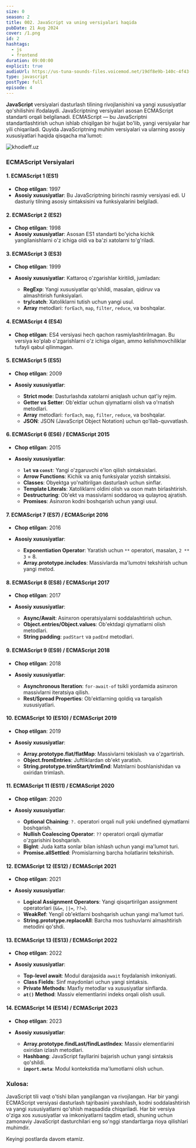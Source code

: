 ```yaml
---
size: 0
season: 2
title: 002. JavaScript va uning versiyalari haqida
pubDate: 21 Aug 2024
cover: /1.png
id: 2
hashtags:
  - js
  - frontend
duration: 09:00:00
explicit: true
audioUrl: https://us-tuna-sounds-files.voicemod.net/19df8e9b-140c-4f43-8c0e-09c162821765-1658350707858.mp3
type: javascript
postType: full
episode: 4
---
```


**JavaScript** versiyalari dasturlash tilining rivojlanishini va yangi xususiyatlar qo'shilishini ifodalaydi. JavaScriptning versiyalari asosan ECMAScript standarti orqali belgilanadi. ECMAScript — bu JavaScriptni standartlashtirish uchun ishlab chiqilgan bir hujjat bo'lib, yangi versiyalar har yili chiqariladi. Quyida JavaScriptning muhim versiyalari va ularning asosiy xususiyatlari haqida qisqacha ma'lumot:

![khodieff.uz](https://miro.medium.com/v2/resize:fit:1200/1*FZqSnFinahk40hQWMr3_5g.png "khodieff.uz js versions")

### ECMAScript Versiyalari

#### 1. **ECMAScript 1 (ES1)**

- **Chop etilgan**: 1997
- **Asosiy xususiyatlar**: Bu JavaScriptning birinchi rasmiy versiyasi edi. U dasturiy tilning asosiy sintaksisini va funksiyalarini belgiladi.

#### 2. **ECMAScript 2 (ES2)**

- **Chop etilgan**: 1998
- **Asosiy xususiyatlar**: Asosan ES1 standarti bo'yicha kichik yangilanishlarni o'z ichiga oldi va ba'zi xatolarni to'g'riladi.

#### 3. **ECMAScript 3 (ES3)**

- **Chop etilgan**: 1999
- **Asosiy xususiyatlar**: Kattaroq o'zgarishlar kiritildi, jumladan:

  - **RegExp**: Yangi xususiyatlar qo'shildi, masalan, qidiruv va almashtirish funksiyalari.
  - **try/catch**: Xatoliklarni tutish uchun yangi usul.
  - **Array** metodlari: `forEach`, `map`, `filter`, `reduce`, va boshqalar.

#### 4. **ECMAScript 4 (ES4)**

- **Chop etilgan**: ES4 versiyasi hech qachon rasmiylashtirilmagan. Bu versiya ko'plab o'zgarishlarni o'z ichiga olgan, ammo kelishmovchiliklar tufayli qabul qilinmagan.

#### 5. **ECMAScript 5 (ES5)**

- **Chop etilgan**: 2009
- **Asosiy xususiyatlar**:

  - **Strict mode**: Dasturlashda xatolarni aniqlash uchun qat'iy rejim.
  - **Getter va Setter**: Ob'ektlar uchun qiymatlarni olish va o'rnatish metodlari.
  - **Array** metodlari: `forEach`, `map`, `filter`, `reduce`, va boshqalar.
  - **JSON**: JSON (JavaScript Object Notation) uchun qo'llab-quvvatlash.

#### 6. **ECMAScript 6 (ES6) / ECMAScript 2015**

- **Chop etilgan**: 2015
- **Asosiy xususiyatlar**:

  - **`let` va `const`**: Yangi o'zgaruvchi e'lon qilish sintaksislari.
  - **Arrow Functions**: Kichik va aniq funksiyalar yozish sintaksisi.
  - **Classes**: Obyektga yo'naltirilgan dasturlash uchun sinflar.
  - **Template Literals**: Xatoliklarni oldini olish va oson matn birlashtirish.
  - **Destructuring**: Ob'ekt va massivlarni soddaroq va qulayroq ajratish.
  - **Promises**: Asinxron kodni boshqarish uchun yangi usul.

#### 7. **ECMAScript 7 (ES7) / ECMAScript 2016**

- **Chop etilgan**: 2016
- **Asosiy xususiyatlar**:

  - **Exponentiation Operator**: Yaratish uchun `**` operatori, masalan, `2 ** 3` = 8.
  - **Array.prototype.includes**: Massivlarda ma'lumotni tekshirish uchun yangi metod.

#### 8. **ECMAScript 8 (ES8) / ECMAScript 2017**

- **Chop etilgan**: 2017
- **Asosiy xususiyatlar**:

  - **Async/Await**: Asinxron operatsiyalarni soddalashtirish uchun.
  - **Object.entries/Object.values**: Ob'ektdagi qiymatlarni olish metodlari.
  - **String padding**: `padStart` va `padEnd` metodlari.

#### 9. **ECMAScript 9 (ES9) / ECMAScript 2018**

- **Chop etilgan**: 2018
- **Asosiy xususiyatlar**:

  - **Asynchronous Iteration**: `for-await-of` tsikli yordamida asinxron massivlarni iteratsiya qilish.
  - **Rest/Spread Properties**: Ob'ektlarning qoldiq va tarqalish xususiyatlari.

#### 10. **ECMAScript 10 (ES10) / ECMAScript 2019**

- **Chop etilgan**: 2019
- **Asosiy xususiyatlar**:

  - **Array.prototype.flat/flatMap**: Massivlarni tekislash va o'zgartirish.
  - **Object.fromEntries**: Juftliklardan ob'ekt yaratish.
  - **String.prototype.trimStart/trimEnd**: Matnlarni boshlanishidan va oxiridan trimlash.

#### 11. **ECMAScript 11 (ES11) / ECMAScript 2020**

- **Chop etilgan**: 2020
- **Asosiy xususiyatlar**:

  - **Optional Chaining**: `?.` operatori orqali null yoki undefined qiymatlarni boshqarish.
  - **Nullish Coalescing Operator**: `??` operatori orqali qiymatlar o'zgarishini boshqarish.
  - **BigInt**: Juda katta sonlar bilan ishlash uchun yangi ma'lumot turi.
  - **Promise.allSettled**: Promislarning barcha holatlarini tekshirish.

#### 12. **ECMAScript 12 (ES12) / ECMAScript 2021**

- **Chop etilgan**: 2021
- **Asosiy xususiyatlar**:

  - **Logical Assignment Operators**: Yangi qisqartirilgan assignment operatorlari (`&&=`, `||=`, `??=`).
  - **WeakRef**: Yengil ob'ektlarni boshqarish uchun yangi ma'lumot turi.
  - **String.prototype.replaceAll**: Barcha mos tushuvlarni almashtirish metodini qo'shdi.

#### 13. **ECMAScript 13 (ES13) / ECMAScript 2022**

- **Chop etilgan**: 2022
- **Asosiy xususiyatlar**:

  - **Top-level await**: Modul darajasida `await` foydalanish imkoniyati.
  - **Class Fields**: Sinf maydonlari uchun yangi sintaksis.
  - **Private Methods**: Maxfiy metodlar va xususiyatlar sinflarda.
  - **`at()` Method**: Massiv elementlarini indeks orqali olish usuli.

#### 14. **ECMAScript 14 (ES14) / ECMAScript 2023**

- **Chop etilgan**: 2023
- **Asosiy xususiyatlar**:

  - **Array.prototype.findLast/findLastIndex**: Massiv elementlarini oxiridan izlash metodlari.
  - **Hashbang**: JavaScript fayllarini bajarish uchun yangi sintaksis qo'shildi.
  - **`import.meta`**: Modul kontekstida ma'lumotlarni olish uchun.

### Xulosa:

JavaScript tili vaqt o'tishi bilan yangilangan va rivojlangan. Har bir yangi ECMAScript versiyasi dasturlash tajribasini yaxshilash, kodni soddalashtirish va yangi xususiyatlarni qo'shish maqsadida chiqariladi. Har bir versiya o'ziga xos xususiyatlar va imkoniyatlarni taqdim etadi, shuning uchun zamonaviy JavaScript dasturchilari eng so'nggi standartlarga rioya qilishlari muhimdir.

Keyingi postlarda davom etamiz.
